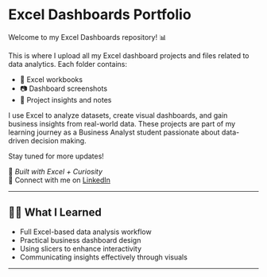 # Excel Dashboards Portfolio

Welcome to my Excel Dashboards repository! 📊

This is where I upload all my Excel dashboard projects and files related to data analytics. Each folder contains:

- 📁 Excel workbooks
- 📷 Dashboard screenshots
- 📄 Project insights and notes

I use Excel to analyze datasets, create visual dashboards, and gain business insights from real-world data. These projects are part of my learning journey as a Business Analyst student passionate about data-driven decision making.

Stay tuned for more updates!

 

🧠 *Built with Excel + Curiosity*  
📌 Connect with me on [LinkedIn](www.linkedin.com/in/sandini-fernando-a64778246)

 
 
---

## 👩‍💻 What I Learned

- Full Excel-based data analysis workflow
- Practical business dashboard design
- Using slicers to enhance interactivity
- Communicating insights effectively through visuals


---



